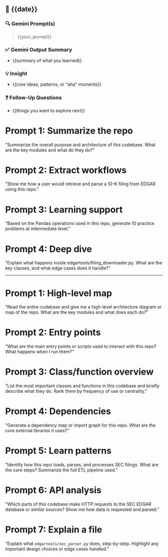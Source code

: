 ## 📅 {{date}}

### 🔍 Gemini Prompt(s)
> {{your_prompt}}

### ✅ Gemini Output Summary
- {{summary of what you learned}}

### 💡 Insight
- {{core ideas, patterns, or "aha" moments}}

### ❓ Follow-Up Questions
- {{things you want to explore next}}

# Prompt 1: Summarize the repo
"Summarize the overall purpose and architecture of this codebase. What are the key modules and what do they do?"

# Prompt 2: Extract workflows
"Show me how a user would retrieve and parse a 10-K filing from EDGAR using this repo."

# Prompt 3: Learning support
"Based on the Pandas operations used in this repo, generate 10 practice problems at intermediate level."

# Prompt 4: Deep dive
"Explain what happens inside edgartools/filing_downloader.py. What are the key classes, and what edge cases does it handle?"

---- ---- 

# Prompt 1: High-level map
"Read the entire codebase and give me a high-level architecture diagram or map of the repo. What are the key modules and what does each do?"

# Prompt 2: Entry points
"What are the main entry points or scripts used to interact with this repo? What happens when I run them?"

# Prompt 3: Class/function overview
"List the most important classes and functions in this codebase and briefly describe what they do. Rank them by frequency of use or centrality."

# Prompt 4: Dependencies
"Generate a dependency map or import graph for this repo. What are the core external libraries it uses?"

# Prompt 5: Learn patterns
"Identify how this repo loads, parses, and processes SEC filings. What are the core steps? Summarize the full ETL pipeline used."

# Prompt 6: API analysis
"Which parts of this codebase make HTTP requests to the SEC EDGAR database or similar sources? Show me how data is requested and parsed."

# Prompt 7: Explain a file
"Explain what `edgartools/sec_parser.py` does, step-by-step. Highlight any important design choices or edge cases handled."
